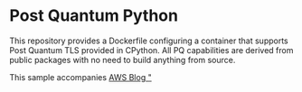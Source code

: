 # Post Quantum Python

This repository provides a Dockerfile configuring a container that supports
Post Quantum TLS provided in CPython. All PQ capabilities are derived from
public packages with no need to build anything from source.

This sample accompanies [AWS Blog "<TITLE>"][1]

## Usage

To build and run the container, providing a shell:

```
docker build . -t pq-tls-python
docker run --rm -it pq-tls-python
```

A `run.sh` script is provided to simplify this on POSIX systems:

```
$ ./run.sh test.sh
...
ok
ok
ok
```

[1]: TODO
